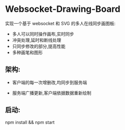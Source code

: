 # Websocket-Drawing-Board
实现一个基于 websocket 和 SVG 的多人在线同步画图板:
* 多人可以同时操作画布,实时同步
* 冲突处理,延时和断线处理
* 只同步修改的部分,提高性能
* 多种画笔和图形

## 架构:
* 客户端的每一次增删改,均同步到服务端

* 服务端广播更新,客户端依据数据重新绘制

## 启动:
npm install && npm start
